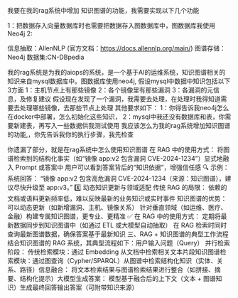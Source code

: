 我要在我的rag系统中增加 知识图谱的功能，我需要实现以下几个功能

1：把数据存入向量数据库时也需要把数据存入图数据库中，图数据库我使用Neo4j
2:

信息抽取：AllenNLP (官方文档：https://docs.allennlp.org/main/)
图谱存储：Neo4j
数据集:CN-DBpedia


我的rag系统是为我的aiops的系统，是一个基于AI的运维系统，知识图谱相关的知识来自mysql数据库中。图数据库使用neo4j,
假设mysql中数据中知识包括以下3方面
1：主机节点上有那些镜像
2：各个镜像里有那些漏洞
3：各漏洞的元信息，及修复建议
假设现在发现了一个漏洞，我需要去处理，在处理时我得知道需要去处理哪些镜像，去那些节点上处理
其他要求如下：
1：你得告诉我neo4j怎么在docker中部署，怎么初始化这些知识，
2：mysql中我还没有数据库和表，你需要新建表，再写入一些数据供我测试使用
我应该怎么为我的rag系统增加知识图谱的功能,，你先告诉我你的执行步骤，我先检查

你遗漏了部分，就是在rag系统中怎么使用知识图谱
在 RAG 中的使用方式​​：
将图谱检索到的​​结构化事实​​（如“镜像 app:v2 包含漏洞 CVE-2024-1234”）显式地融入 Prompt 或答案中
用户可以看到答案背后的“知识依据”，增强信任感
🔍 ​​示例​​：
系统回答：
“镜像 app:v2 包含高危漏洞 CVE-2024-1234（来源：知识图谱），建议尽快升级至 app:v3。”
4️⃣ ​​动态知识更新与领域适配​​
传统 RAG 的局限：
依赖的文档或语料更新频率低，难以反映最新的业务知识或实时事件
知识图谱的优势：
可以​​动态更新​​（如新增漏洞、主机、镜像关系）
针对垂直领域（如运维、医疗、金融）构建​​专属知识图谱​​，更专业、更精准
✅ ​​在 RAG 中的使用方式​​：
定期将最新数据同步到知识图谱中（如通过 ETL 或大模型自动抽取）
在 RAG 检索时同时查询最新图谱数据，确保答案基于最新知识
三、RAG + 知识图谱的​​典型工作流程​​
结合知识图谱的 RAG 系统，其典型流程如下：
​​用户输入问题（Query）​​
​​并行检索阶段​​：
​​传统检索模块​​：通过 Embedding 从文档中检索相关文本片段
​​知识图谱检索模块​​：通过图查询（Cypher/SPARQL）从图谱中检索结构化知识（实体、关系、路径）
​​信息融合​​：
将文本检索结果与图谱检索结果进行整合（如拼接、摘要、结构化提示）
​​大模型生成答案​​：
模型基于融合后的上下文（文本 + 图谱知识）生成最终回答
​​输出答案（可附带知识来源）​
